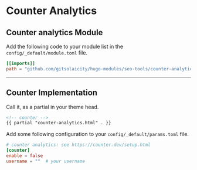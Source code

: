 # Counter Analytics

## Counter analytics Module

Add the following code to your module list in the `config/_default/module.toml` file.

```toml
[[imports]]
path = "github.com/gitsolaicity/hugo-modules/seo-tools/counter-analytics"
```

<hr>

## Counter Implementation

Call it, as a partial in your theme head.

```html
<!-- counter -->
{{ partial "counter-analytics.html" . }}
```

Add some following configuration to your `config/_default/params.toml` file.

```toml
# counter analytics: see https://counter.dev/setup.html
[counter]
enable = false
username = ""  # your username
```
